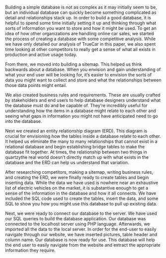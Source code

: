 Building a simple database is not as complex as it may initially seem to be, but an individual database can quickly become something complicated as detail and relationships stack up. In order to build a good database, it is helpful to spend some time initially setting it up and thinking through what sorts of information you want to store and how it might be used. To get an idea of how other organizations are handling online car sales, we started the process of creating a database with some competitive analysis. While we have only detailed our analysis of TrueCar in this paper, we also spent time looking at other competitors to really get a sense of what all exists in production and active usage today.

From there, we moved into building a sitemap. This helped us think backwards about a database. When you envision and gain understanding of what your end user will be looking for, it’s easier to envision the sorts of data you might want to collect and store and what the relationships between those data points might entail.

We also created business rules and requirements. These are usually crafted by stakeholders and end users to help database designers understand what the database must do and be capable of. They’re incredibly useful for understanding how the items in a database might relate to each other and seeing what gaps in information you might not have anticipated need to go into the database.
 
Next we created an entity relationship diagram (ERD). This diagram is crucial for envisioning how the tables inside a database relate to each other. It helped us eliminate the many to many relationships that cannot exist in a relational database and begin establishing bridge tables to make the database fit together. At times, the relationship between two things in quartzythe real world doesn’t directly match up with what exists in the database and the ERD can help us understand that variation.
 
After researching competitors, making a sitemap, writing business rules, and creating the ERD, we were finally ready to create tables and begin inserting data. While the data we have used is nowhere near an exhaustive list of electric vehicles on the market, it is substantive enough to get a sense of the information in the database and how it all connects. We have included the SQL code used to create the tables, insert the data, and some SQL to show you how you might use this database to pull up existing data.
 
Next, we were ready to connect our database to the server. We have used our SQL queries to build the database application. Our database was connected to the localhost server using PHP language. Afterwards, we imported all the data to the local server. In order for the end-user to easily navigate through our website, we have inserted pictures, table header and column name. Our database is now ready for use. This database will help the end user to easily navigate from the website and extract the appropriate information they require.
